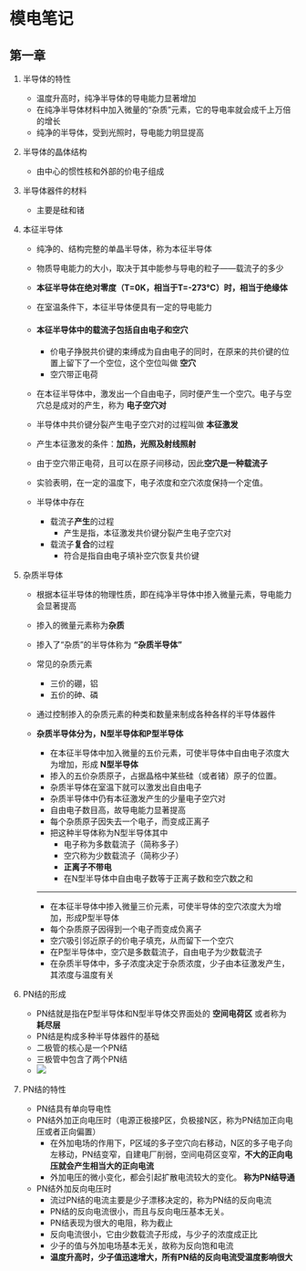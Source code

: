 # 模电笔记

## 第一章

1. 半导体的特性

   - 温度升高时，纯净半导体的导电能力显著增加
   - 在纯净半导体材料中加入微量的“杂质”元素，它的导电率就会成千上万倍的增长
   - 纯净的半导体，受到光照时，导电能力明显提高

2. 半导体的晶体结构

   - 由中心的惯性核和外部的价电子组成

3. 半导体器件的材料

   - 主要是硅和锗

4. 本征半导体

   - 纯净的、结构完整的单晶半导体，称为本征半导体

   - 物质导电能力的大小，取决于其中能参与导电的粒子——载流子的多少

   - **本征半导体在绝对零度（T=0K，相当于T=-273℃）时，相当于绝缘体**

   - 在室温条件下，本征半导体便具有一定的导电能力

   - #### 本征半导体中的载流子包括自由电子和空穴 

     - 价电子挣脱共价键的束缚成为自由电子的同时，在原来的共价键的位置上留下了一个空位，这个空位叫做 **空穴**
     - 空穴带正电荷

   - 在本征半导体中，激发出一个自由电子，同时便产生一个空穴。电子与空穴总是成对的产生，称为 **电子空穴对**

   - 半导体中共价键分裂产生电子空穴对的过程叫做 **本征激发**

   - 产生本征激发的条件：**加热，光照及射线照射**

   - 由于空穴带正电荷，且可以在原子间移动，因此**空穴是一种载流子** 

   - 实验表明，在一定的温度下，电子浓度和空穴浓度保持一个定值。

   - 半导体中存在

     - 载流子**产生**的过程
       - 产生是指，本征激发共价键分裂产生电子空穴对
     - 载流子**复合**的过程
       - 符合是指自由电子填补空穴恢复共价键

5. 杂质半导体

   - 根据本征半导体的物理性质，即在纯净半导体中掺入微量元素，导电能力会显著提高

   - 掺入的微量元素称为**杂质**

   - 掺入了“杂质”的半导体称为 **“杂质半导体”**

   - 常见的杂质元素

     - 三价的硼，铝
     - 五价的砷、磷

   - 通过控制掺入的杂质元素的种类和数量来制成各种各样的半导体器件

   - **杂质半导体分为，N型半导体和P型半导体**

     - 在本征半导体中加入微量的五价元素，可使半导体中自由电子浓度大为增加，形成 **N型半导体**
     - 掺入的五价杂质原子，占据晶格中某些硅（或者锗）原子的位置。
     - 杂质半导体在室温下就可以激发出自由电子
     - 杂质半导体中仍有本征激发产生的少量电子空穴对
     - 自由电子数目高，故导电能力显著提高
     - 每个杂质原子因失去一个电子，而变成正离子
     - 把这种半导体称为N型半导体其中
       - 电子称为多数载流子（简称多子）
       - 空穴称为少数载流子（简称少子）
       - **正离子不带电**
       - 在N型半导体中自由电子数等于正离子数和空穴数之和

     ---

     - 在本征半导体中掺入微量三价元素，可使半导体的空穴浓度大为增加，形成P型半导体
     - 每个杂质原子因得到一个电子而变成负离子
     - 空穴吸引邻近原子的价电子填充，从而留下一个空穴
     - 在P型半导体中，空穴是多数载流子，自由电子为少数载流子
     - 在杂质半导体中，多子浓度决定于杂质浓度，少子由本征激发产生，其浓度与温度有关

6. PN结的形成

   - PN结就是指在P型半导体和N型半导体交界面处的 **空间电荷区** 或者称为 **耗尽层**
   - PN结是构成多种半导体器件的基础
   - 二极管的核心是一个PN结 
   - 三极管中包含了两个PN结
   - ![](../../resource/PN结.png) 

7. PN结的特性
   - PN结具有单向导电性
   - PN结外加正向电压时（电源正极接P区，负极接N区，称为PN结加正向电压或者正向偏置）
     - 在外加电场的作用下，P区域的多子空穴向右移动，N区的多子电子向左移动，PN结变窄，自建电厂削弱，空间电荷区变窄，**不大的正向电压就会产生相当大的正向电流**
     - 外加电压的微小变化，都会引起扩散电流较大的变化。 **称为PN结导通**
   - PN结外加反向电压时
     - 流过PN结的电流主要是少子漂移决定的，称为PN结的反向电流
     - PN结的反向电流很小，而且与反向电压基本无关。
     - PN结表现为很大的电阻，称为截止
     - 反向电流很小，它由少数载流子形成，与少子的浓度成正比
     - 少子的值与外加电场基本无关，故称为反向饱和电流
     - **温度升高时，少子值迅速增大，所有PN结的反向电流受温度影响很大**
